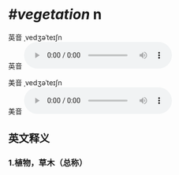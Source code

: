 # ***\#vegetation*** n
英音 ˌvedʒəˈteɪʃn  
英音
<audio src="./media/vegetation1_AAC.aac" controls="controls"></audio>

美音 ˌvedʒəˈteɪʃn  
美音
<audio src="./media/vegetation2_AAC.aac" controls="controls"></audio>



  

英文释义
---
### 1.**植物，草木（总称）**  


